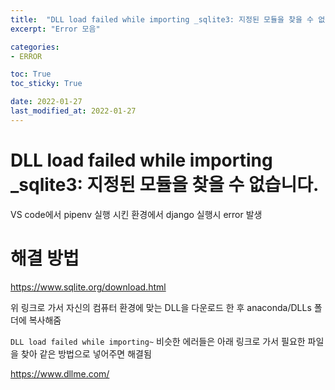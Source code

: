 ```yaml
---
title:  "DLL load failed while importing _sqlite3: 지정된 모듈을 찾을 수 없습니다."
excerpt: "Error 모음"

categories:
- ERROR

toc: True
toc_sticky: True

date: 2022-01-27
last_modified_at: 2022-01-27
---
```


# DLL load failed while importing _sqlite3: 지정된 모듈을 찾을 수 없습니다.

VS code에서 pipenv 실행 시킨 환경에서 django 실행시 error 발생

# 해결 방법 

https://www.sqlite.org/download.html

위 링크로 가서 자신의 컴퓨터 환경에 맞는 DLL을 다운로드 한 후 anaconda/DLLs 폴더에 복사해줌

`DLL load failed while importing~` 비슷한 에러들은 아래 링크로 가서 필요한 파일을 찾아 같은 방법으로 넣어주면 해결됨

https://www.dllme.com/
